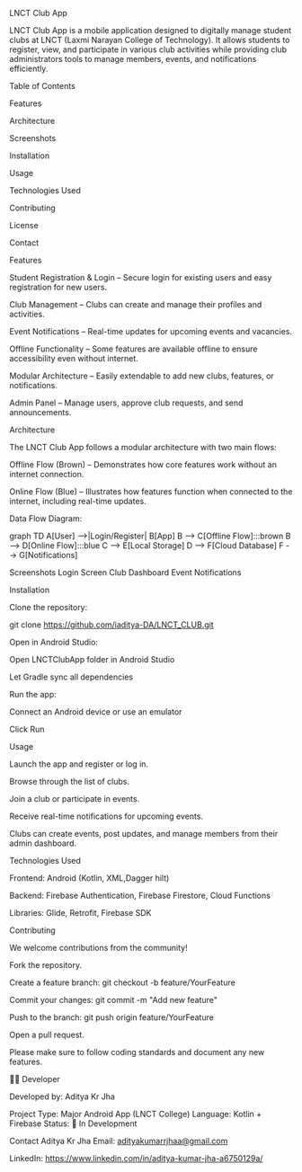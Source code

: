 LNCT Club App

LNCT Club App is a mobile application designed to digitally manage student clubs at LNCT (Laxmi Narayan College of Technology). It allows students to register, view, and participate in various club activities while providing club administrators tools to manage members, events, and notifications efficiently.

Table of Contents

Features

Architecture

Screenshots

Installation

Usage

Technologies Used

Contributing

License

Contact

Features

Student Registration & Login – Secure login for existing users and easy registration for new users.

Club Management – Clubs can create and manage their profiles and activities.

Event Notifications – Real-time updates for upcoming events and vacancies.

Offline Functionality – Some features are available offline to ensure accessibility even without internet.

Modular Architecture – Easily extendable to add new clubs, features, or notifications.

Admin Panel – Manage users, approve club requests, and send announcements.

Architecture

The LNCT Club App follows a modular architecture with two main flows:

Offline Flow (Brown) – Demonstrates how core features work without an internet connection.

Online Flow (Blue) – Illustrates how features function when connected to the internet, including real-time updates.

Data Flow Diagram:

graph TD
    A[User] -->|Login/Register| B[App]
    B --> C[Offline Flow]:::brown
    B --> D[Online Flow]:::blue
    C --> E[Local Storage]
    D --> F[Cloud Database]
    F --> G[Notifications]
    
    

Screenshots
Login Screen	Club Dashboard	Event Notifications

	
	
Installation

Clone the repository:

 git clone https://github.com/iaditya-DA/LNCT_CLUB.git



Open in Android Studio:

Open LNCTClubApp folder in Android Studio

Let Gradle sync all dependencies

Run the app:

Connect an Android device or use an emulator

Click Run

Usage

Launch the app and register or log in.

Browse through the list of clubs.

Join a club or participate in events.

Receive real-time notifications for upcoming events.

Clubs can create events, post updates, and manage members from their admin dashboard.

Technologies Used

Frontend: Android (Kotlin, XML,Dagger hilt)

Backend: Firebase Authentication, Firebase Firestore, Cloud Functions

Libraries: Glide, Retrofit, Firebase SDK

Contributing

We welcome contributions from the community!

Fork the repository.

Create a feature branch: git checkout -b feature/YourFeature

Commit your changes: git commit -m "Add new feature"

Push to the branch: git push origin feature/YourFeature

Open a pull request.

Please make sure to follow coding standards and document any new features.

👨‍💻 Developer

Developed by: Aditya Kr Jha

Project Type: Major Android App (LNCT College)
Language: Kotlin + Firebase
Status: 🚧 In Development

Contact
Aditya Kr Jha
Email: adityakumarrjhaa@gmail.com

LinkedIn: https://www.linkedin.com/in/aditya-kumar-jha-a6750129a/
